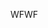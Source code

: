 <span data-ttu-id="e6ab3-101">WF</span><span class="sxs-lookup"><span data-stu-id="e6ab3-101">WF</span></span>